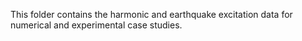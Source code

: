 This folder contains the harmonic and earthquake excitation data for numerical and experimental case studies.